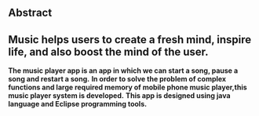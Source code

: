 ## Abstract
## Music helps users to create a fresh mind, inspire life, and also boost the mind of the user.
**The music player app is an app in which we can start a song, pause a song and restart a song.**
**In order to solve the problem of complex functions and large required memory of
mobile phone music player,this music player system is developed.**
**This app is designed using java language and Eclipse programming tools.**
